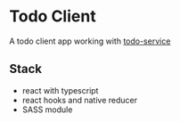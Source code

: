 # Todo Client

A todo client app working with [todo-service](https://github.com/hoyangtsai/todo-service)

## Stack

- react with typescript
- react hooks and native reducer
- SASS module
